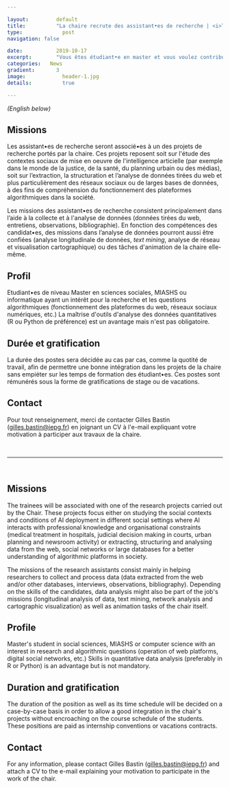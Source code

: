 ```yaml
---

layout:			default
title:  		"La chaire recrute des assistant•es de recherche | <i>The chair is looking for research assistants</i>"
type:			  post
navigation: false

date:   		2019-10-17
excerpt: 		"Vous êtes étudiant•e en master et vous voulez contribuer aux recherches menées dans le cadre de la chaire ? Des positions d'assistant•es de recherche vous sont ouvertes | <i>You are a master student and you want to contribute to the research carried out within the chair ? We have research assistants positions opened for you.</i>"
categories:   News
gradient: 		3
image: 			  header-1.jpg
details:		  true

---
```


<i>(English below)</i>

## Missions

Les assistant•es de recherche seront associé•es à un des projets de recherche portés par la chaire.
Ces projets reposent soit sur l'étude des contextes sociaux de mise en oeuvre de l'intelligence articielle (par exemple dans le monde de la justice, de la santé, du planning urbain ou des médias), soit sur l’extraction, la structuration et l’analyse de données tirées du web et plus particulièrement des réseaux sociaux ou de larges bases de données, à des fins de compréhension du fonctionnement des plateformes algorithmiques dans la société.

Les missions des assistant•es de recherche consistent principalement dans l’aide à la collecte et à l'analyse de données (données tirées du web, entretiens, observations, bibliographie).
En fonction des compétences des candidat•es, des missions dans l’analyse de données pourront aussi être confiées
(analyse longitudinale de données, <i>text mining</i>, analyse de réseau et visualisation cartographique) ou des tâches d'animation de la chaire elle-même.

## Profil

Etudiant•es de niveau Master en sciences sociales, MIASHS ou informatique ayant un intérêt pour la recherche et les questions algorithmiques (fonctionnement des plateformes du web, réseaux sociaux numériques, etc.)
La maîtrise d'outils d'analyse des données quantitatives (R ou Python de préférence) est un avantage mais n'est pas obligatoire.

## Durée et gratification

La durée des postes sera décidée au cas par cas, comme la quotité de travail, afin de permettre une bonne intégration dans les projets de la chaire sans empiéter sur les temps de formation des étudiant•es.
Ces postes sont rémunérés sous la forme de gratifications de stage ou de vacations.

## Contact

Pour tout renseignement, merci de contacter Gilles Bastin (<a href="mailto:gilles.bastin@iepg.fr">gilles.bastin@iepg.fr</a>) en joignant un CV à l'e-mail expliquant votre motivation à participer aux travaux de la chaire.

<br>

---

<br>
  
## Missions

The trainees will be associated with one of the research projects carried out by the Chair.
These projects focus either on studying the social contexts and conditions of AI deployment in different social settings where AI interacts with professional knowledge and organisational constraints (medical treatment in hospitals, judicial decision making in courts, urban planning and newsroom activity) or extracting, structuring and analysing data from the web, social networks or large databases for a better understanding of algorithmic platforms in society.

The missions of the research assistants consist mainly in helping researchers to collect and process data (data extracted from the web and/or other databases, interviews, observations, bibliography).
Depending on the skills of the candidates, data analysis might also be part of the job's missions
(longitudinal analysis of data, text mining, network analysis and cartographic visualization) as well as animation tasks of the chair itself.

## Profile

Master's student in social sciences, MIASHS or computer science with an interest in research and algorithmic questions (operation of web platforms, digital social networks, etc.)
Skills in quantitative data analysis (preferably in R or Python) is an advantage but is not mandatory.

## Duration and gratification

The duration of the position as well as its time schedule will be decided on a case-by-case basis in order to allow a good integration in the chair's projects without encroaching on the course schedule of the students.
These positions are paid as internship conventions or vacations contracts.

## Contact

For any information, please contact Gilles Bastin (<a href="mailto:gilles.bastin@iepg.fr">gilles.bastin@iepg.fr</a>) and attach a CV to the e-mail explaining your motivation to participate in the work of the chair.
